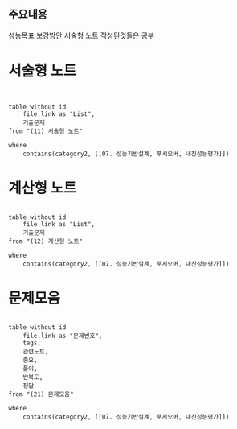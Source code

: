 ## 주요내용
성능목표
보강방안
서술형 노트 작성된것들은 공부


# 서술형 노트
```dataview


table without id
	file.link as "List",
	기출문제
from "(11) 서술형 노트"

where
	contains(category2, [[07. 성능기반설계, 푸시오버, 내진성능평가]])

```
# 계산형 노트
```dataview

table without id
	file.link as "List",
	기출문제
from "(12) 계산형 노트"

where
	contains(category2, [[07. 성능기반설계, 푸시오버, 내진성능평가]])

```
# 문제모음
```dataview

table without id
	file.link as "문제번호",
	tags,
	관련노트,
	중요,
	풀이,
	반복도,
	정답
from "(21) 문제모음"

where
	contains(category2, [[07. 성능기반설계, 푸시오버, 내진성능평가]])

```